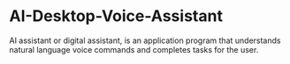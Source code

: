 # AI-Desktop-Voice-Assistant
AI assistant or digital assistant, is an application program that understands natural language voice commands and completes tasks for the user.
